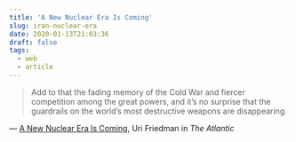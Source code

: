 ```yaml
---
title: 'A New Nuclear Era Is Coming'
slug: iran-nuclear-era
date: 2020-01-13T21:03:36
draft: false
tags:
  - web
  - article
---
```


> Add to that the fading memory of the Cold War and fiercer competition among the great powers, and it’s no surprise that the guardrails on the world’s most destructive weapons are disappearing.

— [A New Nuclear Era Is Coming](https://www.theatlantic.com/politics/archive/2020/01/soleimani-iran-north-korea-new-nuclear-age/604618), Uri Friedman in _The Atlantic_
